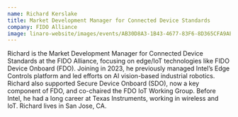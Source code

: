 ```yaml
---
name: Richard Kerslake
title: Market Development Manager for Connected Device Standards
company: FIDO Alliance
image: linaro-website/images/events/AB30D8A3-1B43-4677-83F6-8D365CFA9AE7_lz70dw.jpg
---
```


Richard is the Market Development Manager for Connected Device Standards at the FIDO Alliance, focusing on edge/IoT technologies like FIDO Device Onboard (FDO). Joining in 2023, he previously managed Intel’s Edge Controls platform and led efforts on AI vision-based industrial robotics. Richard also supported Secure Device Onboard (SDO), now a key component of FDO, and co-chaired the FDO IoT Working Group. Before Intel, he had a long career at Texas Instruments, working in wireless and IoT. Richard lives in San Jose, CA.
